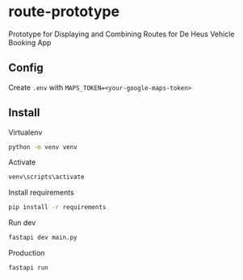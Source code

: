 # route-prototype

Prototype for Displaying and Combining Routes for De Heus Vehicle Booking App

## Config

Create `.env` with `MAPS_TOKEN=<your-google-maps-token>`

## Install

Virtualenv

```bash
python -m venv venv
```

Activate

```bash
venv\scripts\activate
```

Install requirements

```bash
pip install -r requirements
```

Run dev

```bash
fastapi dev main.py
```

Production

```bash
fastapi run
```
